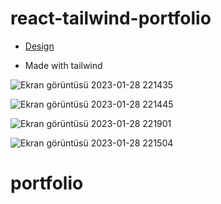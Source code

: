 # react-tailwind-portfolio

+ <a href="https://www.youtube.com/watch?v=hYv6BM2fWd8">Design</a>

+ Made with tailwind

![Ekran görüntüsü 2023-01-28 221435](https://user-images.githubusercontent.com/104009655/215286744-b85473b0-22cd-4deb-9152-149cad4c90cd.png)

![Ekran görüntüsü 2023-01-28 221445](https://user-images.githubusercontent.com/104009655/215286723-3defaee7-09e9-4fc6-8ab4-4d6187ffc001.png)

![Ekran görüntüsü 2023-01-28 221901](https://user-images.githubusercontent.com/104009655/215286846-86706df7-37a1-4764-b4b7-6aafa74c2a18.png)

![Ekran görüntüsü 2023-01-28 221504](https://user-images.githubusercontent.com/104009655/215286732-3522a344-a21f-4a77-9c8f-dd72ce881288.png)
# portfolio
